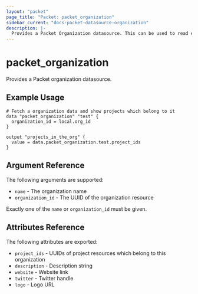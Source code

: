 ```yaml
---
layout: "packet"
page_title: "Packet: packet_organization"
sidebar_current: "docs-packet-datasource-organization"
description: |-
  Provides a Packet Organization datasource. This can be used to read existing Organizations.
---
```


# packet_organization

Provides a Packet organization datasource.

## Example Usage

```hcl
# Fetch a organization data and show projects which belong to it
data "packet_organization" "test" {
  organization_id = local.org_id
}

output "projects_in_the_org" {
  value = data.packet_organization.test.project_ids
}
```

## Argument Reference

The following arguments are supported:

* `name` - The organization name
* `organization_id` - The UUID of the organization resource

Exactly one of the `name` or `organization_id` must be given.

## Attributes Reference

The following attributes are exported:

* `project_ids` - UUIDs of project resources which belong to this organization
* `description` - Description string
* `website` - Website link
* `twitter` - Twitter handle
* `logo` - Logo URL
